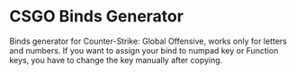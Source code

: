 # CSGO Binds Generator
Binds generator for Counter-Strike: Global Offensive, works only for letters and numbers.
If you want to assign your bind to numpad key or Function keys, you have to change the key manually after copying.
